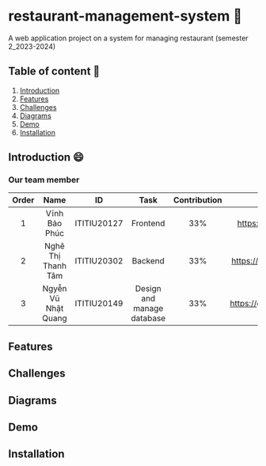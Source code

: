 # restaurant-management-system 🎉

A web application project on a system for managing restaurant (semester 2_2023-2024)

## Table of content 📃

1. [Introduction](https://github.com/kevinphuc/restaurant-management-system/main/README.md#introduction)
2. [Features](https://github.com/kevinphuc/restaurant-management-system/main/README.md#features)
3. [Challenges](https://github.com/kevinphuc/restaurant-management-system/main/README.md#challenges)
4. [Diagrams](https://github.com/kevinphuc/restaurant-management-system/main/README.md#diagrams)
5. [Demo](https://github.com/kevinphuc/restaurant-management-system/main/README.md#demo)
6. [Installation](https://github.com/kevinphuc/restaurant-management-system/main/README.md#installation)

## Introduction 😄

### Our team member 

| Order |        Name              |     ID      |            Task              | Contribution |            Github              |
|:-----:|:------------------------:|:-----------:|:----------------------------:|:------------:|:------------------------------:|
|   1   |   Vĩnh Bảo Phúc          | ITITIU20127 |      Frontend                |     33%      | https://github.com/kevinphuc   |
|   2   |   Nghê Thị Thanh Tâm     | ITITIU20302 |      Backend                 |     33%      | https://github.com/NTThanhTam  |
|   3   |   Ngyễn Vũ Nhật Quang    | ITITIU20149 |  Design and manage database  |     33%      | https://github.com/quangnv1212 |

## Features

## Challenges

## Diagrams

## Demo

## Installation
